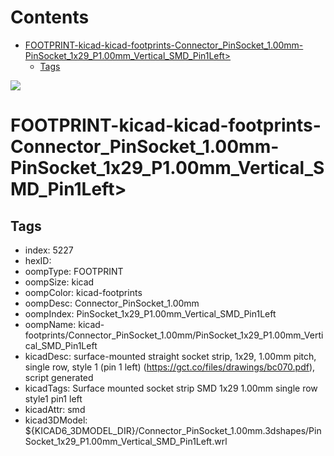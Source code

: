 



Contents
========

* [FOOTPRINT-kicad-kicad-footprints-Connector_PinSocket_1.00mm-PinSocket_1x29_P1.00mm_Vertical_SMD_Pin1Left>](#footprint-kicad-kicad-footprints-connector_pinsocket_100mm-pinsocket_1x29_p100mm_vertical_smd_pin1left)
	* [Tags](#tags)
  
![][im]
# FOOTPRINT-kicad-kicad-footprints-Connector_PinSocket_1.00mm-PinSocket_1x29_P1.00mm_Vertical_SMD_Pin1Left>

## Tags

- index: 5227
- hexID: 
- oompType: FOOTPRINT
- oompSize: kicad
- oompColor: kicad-footprints
- oompDesc: Connector_PinSocket_1.00mm
- oompIndex: PinSocket_1x29_P1.00mm_Vertical_SMD_Pin1Left
- oompName: kicad-footprints/Connector_PinSocket_1.00mm/PinSocket_1x29_P1.00mm_Vertical_SMD_Pin1Left
- kicadDesc: surface-mounted straight socket strip, 1x29, 1.00mm pitch, single row, style 1 (pin 1 left) (https://gct.co/files/drawings/bc070.pdf), script generated
- kicadTags: Surface mounted socket strip SMD 1x29 1.00mm single row style1 pin1 left
- kicadAttr: smd
- kicad3DModel: ${KICAD6_3DMODEL_DIR}/Connector_PinSocket_1.00mm.3dshapes/PinSocket_1x29_P1.00mm_Vertical_SMD_Pin1Left.wrl



[im]: image.png
